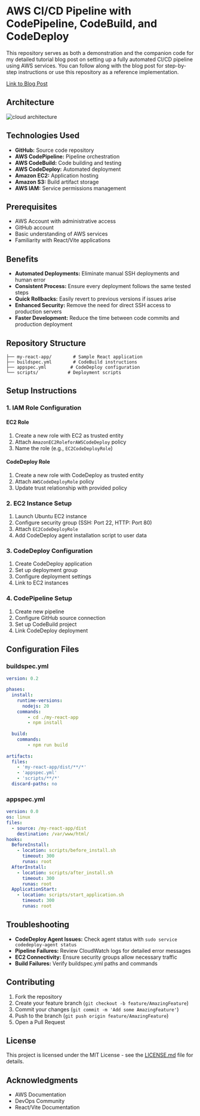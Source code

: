 # AWS CI/CD Pipeline with CodePipeline, CodeBuild, and CodeDeploy

This repository serves as both a demonstration and the companion code for my detailed tutorial blog post on setting up a fully automated CI/CD pipeline using AWS services. You can follow along with the blog post for step-by-step instructions or use this repository as a reference implementation.

[Link to Blog Post ](https://dev.to/dhayv/ec2-cicd-pipeline-using-aws-codepipeline-codebuild-codedeploy-1p21)
## Architecture

![cloud architecture](https://dev-to-uploads.s3.amazonaws.com/uploads/articles/3zehpnu7t8spv7gs7iny.png)

## Technologies Used

- **GitHub:** Source code repository
- **AWS CodePipeline:** Pipeline orchestration
- **AWS CodeBuild:** Code building and testing
- **AWS CodeDeploy:** Automated deployment
- **Amazon EC2:** Application hosting
- **Amazon S3:** Build artifact storage
- **AWS IAM:** Service permissions management

## Prerequisites

- AWS Account with administrative access
- GitHub account
- Basic understanding of AWS services
- Familiarity with React/Vite applications

## Benefits

- **Automated Deployments:** Eliminate manual SSH deployments and human error
- **Consistent Process:** Ensure every deployment follows the same tested steps
- **Quick Rollbacks:** Easily revert to previous versions if issues arise
- **Enhanced Security:** Remove the need for direct SSH access to production servers
- **Faster Development:** Reduce the time between code commits and production deployment

## Repository Structure

```
├── my-react-app/        # Sample React application
├── buildspec.yml        # CodeBuild instructions
├── appspec.yml         # CodeDeploy configuration
└── scripts/           # Deployment scripts
```

## Setup Instructions

### 1. IAM Role Configuration

#### EC2 Role
1. Create a new role with EC2 as trusted entity
2. Attach `AmazonEC2RoleforAWSCodeDeploy` policy
3. Name the role (e.g., `EC2CodeDeployRole`)

#### CodeDeploy Role
1. Create a new role with CodeDeploy as trusted entity
2. Attach `AWSCodeDeployRole` policy
3. Update trust relationship with provided policy

### 2. EC2 Instance Setup

1. Launch Ubuntu EC2 instance
2. Configure security group (SSH: Port 22, HTTP: Port 80)
3. Attach `EC2CodeDeployRole`
4. Add CodeDeploy agent installation script to user data

### 3. CodeDeploy Configuration

1. Create CodeDeploy application
2. Set up deployment group
3. Configure deployment settings
4. Link to EC2 instances

### 4. CodePipeline Setup

1. Create new pipeline
2. Configure GitHub source connection
3. Set up CodeBuild project
4. Link CodeDeploy deployment

## Configuration Files

### buildspec.yml
```yaml
version: 0.2

phases:
  install:
    runtime-versions:
      nodejs: 20
    commands:
        - cd ./my-react-app
        - npm install
       
  build:
    commands:
        - npm run build
     
artifacts:
  files:
    - 'my-react-app/dist/**/*'
    - 'appspec.yml'
    - 'scripts/**/*'
  discard-paths: no
```

### appspec.yml
```yaml
version: 0.0
os: linux
files:
  - source: /my-react-app/dist
    destination: /var/www/html/
hooks:
  BeforeInstall:
    - location: scripts/before_install.sh
      timeout: 300
      runas: root
  AfterInstall:
    - location: scripts/after_install.sh
      timeout: 300
      runas: root
  ApplicationStart:
    - location: scripts/start_application.sh
      timeout: 300
      runas: root
```

## Troubleshooting

- **CodeDeploy Agent Issues:** Check agent status with `sudo service codedeploy-agent status`
- **Pipeline Failures:** Review CloudWatch logs for detailed error messages
- **EC2 Connectivity:** Ensure security groups allow necessary traffic
- **Build Failures:** Verify buildspec.yml paths and commands

## Contributing

1. Fork the repository
2. Create your feature branch (`git checkout -b feature/AmazingFeature`)
3. Commit your changes (`git commit -m 'Add some AmazingFeature'`)
4. Push to the branch (`git push origin feature/AmazingFeature`)
5. Open a Pull Request

## License

This project is licensed under the MIT License - see the [LICENSE.md](LICENSE.md) file for details.

## Acknowledgments

- AWS Documentation
- DevOps Community
- React/Vite Documentation
